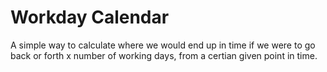 # Workday Calendar

A simple way to calculate where we would end up in time if we were to go back or forth x number of working days, from a certian given point in time.
